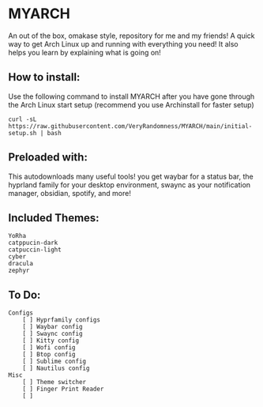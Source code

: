 # MYARCH
An out of the box, omakase style, repository for me and my friends!
A quick way to get Arch Linux up and running with everything you need!
It also helps you learn by explaining what is going on!

## How to install:
Use the following command to install MYARCH after you have gone through the Arch Linux start setup (recommend you use Archinstall for faster setup)
```
curl -sL https://raw.githubusercontent.com/VeryRandomness/MYARCH/main/initial-setup.sh | bash
```
## Preloaded with:
This autodownloads many useful tools! you get waybar for a status bar, the hyprland family for your desktop environment, swaync as your notification manager, obsidian, spotify, and more!

## Included Themes:
	YoRha
	catppucin-dark
	catpuccin-light
	cyber
	dracula
	zephyr

## To Do:
	Configs
		[ ] Hyprfamily configs
		[ ] Waybar config
		[ ] Swaync config
		[ ] Kitty config
		[ ] Wofi config
		[ ] Btop config
		[ ] Sublime config
		[ ] Nautilus config
	Misc
		[ ] Theme switcher
		[ ] Finger Print Reader
		[ ] 